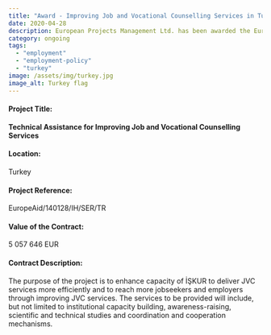 ```yaml
---
title: "Award - Improving Job and Vocational Counselling Services in Turkey"
date: 2020-04-28
description: European Projects Management Ltd. has been awarded the EuropeAid project contract in Moldova, in consortium with Hulla & Co. Human Dynamics GmbH & Co KG.
category: ongoing
tags: 
  - "employment"
  - "employment-policy"
  - "turkey"
image: /assets/img/turkey.jpg
image_alt: Turkey flag
---
```

#### Project Title:

**Technical Assistance for Improving Job and Vocational Counselling Services**

#### Location:

Turkey

#### Project Reference:

EuropeAid/140128/IH/SER/TR

#### Value of the Contract:

5 057 646 EUR

#### Contract Description:

The purpose of the project is to enhance capacity of İŞKUR to deliver JVC services more efficiently and to reach more jobseekers and employers through improving JVC services. The services to be provided will include, but not limited to institutional capacity building, awareness-raising, scientific and technical studies and coordination and cooperation mechanisms.
